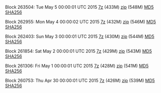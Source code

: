 Block 263504: Tue May  5 00:00:01 UTC 2015 [7z](https://transfer.sh/u6xof/bootstrap.dat.20150505.7z) (433M) [zip](https://transfer.sh/qfhwH/bootstrap.dat.20150505.zip) (548M) [MD5](https://transfer.sh/HGKFZ/md5.txt) [SHA256](https://transfer.sh/cOKDr/sha256.txt)

Block 262955: Mon May  4 00:00:02 UTC 2015 [7z](https://transfer.sh/1cQMbi/bootstrap.dat.20150504.7z) (432M) [zip](https://transfer.sh/ll4qe/bootstrap.dat.20150504.zip) (546M) [MD5](https://transfer.sh/1aja9Q/md5.txt) [SHA256](https://transfer.sh/ENvvB/sha256.txt)

Block 262403: Sun May  3 00:00:01 UTC 2015 [7z](https://transfer.sh/3X7sZ/bootstrap.dat.20150503.7z) (430M) [zip](https://transfer.sh/GvSCz/bootstrap.dat.20150503.zip) (544M) [MD5](https://transfer.sh/sDysK/md5.txt) [SHA256](https://transfer.sh/MvDa6/sha256.txt)

Block 261854: Sat May  2 00:00:01 UTC 2015 [7z](https://transfer.sh/2TaAk/bootstrap.dat.20150502.7z) (429M) [zip](https://transfer.sh/1dxsRK/bootstrap.dat.20150502.zip) (543M) [MD5](https://transfer.sh/ZXqyg/md5.txt) [SHA256](https://transfer.sh/zvonI/sha256.txt)

Block 261306: Fri May  1 00:00:01 UTC 2015 [7z](https://transfer.sh/1ez2AH/bootstrap.dat.20150501.7z) (428M) [zip](https://transfer.sh/3YHDx/bootstrap.dat.20150501.zip) (541M) [MD5](https://transfer.sh/Ji7iH/md5.txt) [SHA256](https://transfer.sh/15cUXy/sha256.txt)

Block 260753: Thu Apr 30 00:00:01 UTC 2015 [7z](https://transfer.sh/u8Qbc/bootstrap.dat.20150430.7z) (426M) [zip](https://transfer.sh/13UPqI/bootstrap.dat.20150430.zip) (539M) [MD5](https://transfer.sh/16ecuL/md5.txt) [SHA256](https://transfer.sh/U6uOi/sha256.txt)
